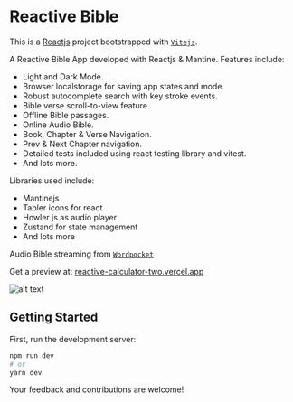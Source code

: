# Reactive Bible

This is a [Reactjs](https://react.dev/) project bootstrapped with [`Vitejs`](https://vitejs.dev).

A Reactive Bible App developed with Reactjs & Mantine. Features include:

- Light and Dark Mode.
- Browser localstorage for saving app states and mode.
- Robust autocomplete search with key stroke events.
- Bible verse scroll-to-view feature.
- Offline Bible passages.
- Online Audio Bible.
- Book, Chapter & Verse Navigation.
- Prev & Next Chapter navigation. 
- Detailed tests included using react testing library and vitest.
- And lots more.

Libraries used include:

- Mantinejs
- Tabler icons for react
- Howler js as audio player
- Zustand for state management
- And lots more

Audio Bible streaming from [`Wordpocket`](https://wordpocket.org)

Get a preview at:
<a href="https://reactive-calculator-two.vercel.app" target="_blank">reactive-calculator-two.vercel.app</a>

![alt text](https://github.com/realvincentuche/reactive-calculator/blob/b1ce21adae4c7f4bc8c26911a80de06a8bd2af9c/public/reactive-calculator.png)

## Getting Started

First, run the development server:

```bash
npm run dev
# or
yarn dev
```

Your feedback and contributions are welcome!
